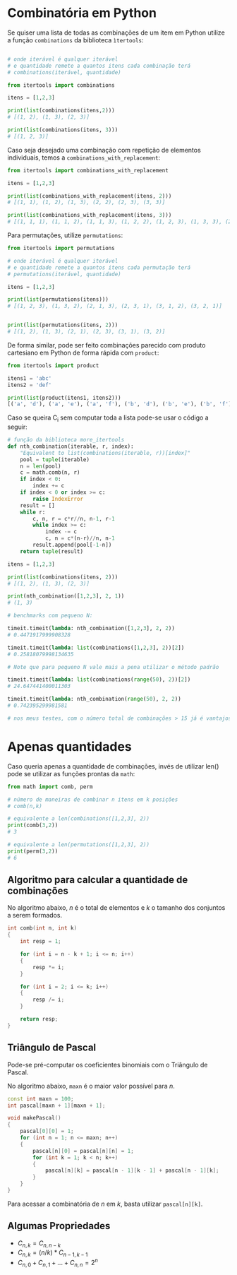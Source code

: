 # Combinatória em Python

Se quiser uma lista de todas as combinações de um item em Python utilize a função `combinations` da biblioteca `ìtertools`:
```python

# onde iterável é qualquer iterável
# e quantidade remete a quantos itens cada combinação terá
# combinations(iterável, quantidade)

from itertools import combinations

itens = [1,2,3]

print(list(combinations(itens,2)))
# [(1, 2), (1, 3), (2, 3)]

print(list(combinations(itens, 3)))
# [(1, 2, 3)]
```

Caso seja desejado uma combinação com repetição de elementos individuais, temos a `combinations_with_replacement`:

```python
from itertools import combinations_with_replacement

itens = [1,2,3]

print(list(combinations_with_replacement(itens, 2)))
# [(1, 1), (1, 2), (1, 3), (2, 2), (2, 3), (3, 3)]

print(list(combinations_with_replacement(itens, 3)))
# [(1, 1, 1), (1, 1, 2), (1, 1, 3), (1, 2, 2), (1, 2, 3), (1, 3, 3), (2, 2, 2), (2, 2, 3), (2, 3, 3), (3, 3, 3)]
```

Para permutações, utilize `permutations`:

```python
from itertools import permutations

# onde iterável é qualquer iterável
# e quantidade remete a quantos itens cada permutação terá
# permutations(iterável, quantidade)

itens = [1,2,3]

print(list(permutations(itens)))
# [(1, 2, 3), (1, 3, 2), (2, 1, 3), (2, 3, 1), (3, 1, 2), (3, 2, 1)]


print(list(permutations(itens, 2)))
# [(1, 2), (1, 3), (2, 1), (2, 3), (3, 1), (3, 2)]
```

De forma similar, pode ser feito combinações parecido com produto cartesiano em Python de forma rápida com `product`:


```python
from itertools import product

itens1 = 'abc'
itens2 = 'def'

print(list(product(itens1, itens2)))
[('a', 'd'), ('a', 'e'), ('a', 'f'), ('b', 'd'), ('b', 'e'), ('b', 'f'), ('c', 'd'), ('c', 'e'), ('c', 'f')]

```

Caso se queira C<sub>i</sub> sem computar toda a lista pode-se usar o código a seguir:


```python
# função da biblioteca more_itertools
def nth_combination(iterable, r, index):
    "Equivalent to list(combinations(iterable, r))[index]"
    pool = tuple(iterable)
    n = len(pool)
    c = math.comb(n, r)
    if index < 0:
        index += c
    if index < 0 or index >= c:
        raise IndexError
    result = []
    while r:
        c, n, r = c*r//n, n-1, r-1
        while index >= c:
            index -= c
            c, n = c*(n-r)//n, n-1
        result.append(pool[-1-n])
    return tuple(result)

itens = [1,2,3]

print(list(combinations(itens, 2)))
# [(1, 2), (1, 3), (2, 3)]

print(nth_combination([1,2,3], 2, 1))
# (1, 3)

# benchmarks com pequeno N:

timeit.timeit(lambda: nth_combination([1,2,3], 2, 2))
# 0.4471917999908328

timeit.timeit(lambda: list(combinations([1,2,3], 2))[2])
# 0.25818079998134635

# Note que para pequeno N vale mais a pena utilizar o método padrão

timeit.timeit(lambda: list(combinations(range(50), 2))[2])
# 24.647441400011303

timeit.timeit(lambda: nth_combination(range(50), 2, 2))
# 0.742395299981581

# nos meus testes, com o número total de combinações > 15 já é vantajoso utilizar a função nth_combination
```

# Apenas quantidades

Caso queria apenas a quantidade de combinações, invés de utilizar len() pode se utilizar as funções prontas da `math`:

```python
from math import comb, perm

# número de maneiras de combinar n itens em k posições 
# comb(n,k)

# equivalente a len(combinations([1,2,3], 2))
print(comb(3,2))
# 3

# equivalente a len(permutations([1,2,3], 2))
print(perm(3,2))
# 6
```

## Algoritmo para calcular a quantidade de combinações

No algoritmo abaixo, $n$ é o total de elementos e $k$ o tamanho dos conjuntos a serem formados.

```cpp
int comb(int n, int k)
{
    int resp = 1;

    for (int i = n - k + 1; i <= n; i++)
    {
        resp *= i;
    }

    for (int i = 2; i <= k; i++)
    {
        resp /= i;
    }

    return resp;
}
```

## Triângulo de Pascal

Pode-se pré-computar os coeficientes binomiais com o Triângulo de Pascal.

No algoritmo abaixo, `maxn` é o maior valor possível para $n$.

```cpp
const int maxn = 100;
int pascal[maxn + 1][maxn + 1];

void makePascal()
{
    pascal[0][0] = 1;
    for (int n = 1; n <= maxn; n++)
    {
        pascal[n][0] = pascal[n][n] = 1;
        for (int k = 1; k < n; k++)
        {
            pascal[n][k] = pascal[n - 1][k - 1] + pascal[n - 1][k];
        }
    }
}
```

Para acessar a combinatória de $n$ em $k$, basta utilizar `pascal[n][k]`.

## Algumas Propriedades

 - $C_{n, k} = C_{n, n - k}$
 - $C_{n, k} = (n / k) * C_{n-1, k-1}$
 - $C_{n, 0} + C_{n, 1} + ... + C_{n, n} = 2 ^ n$
